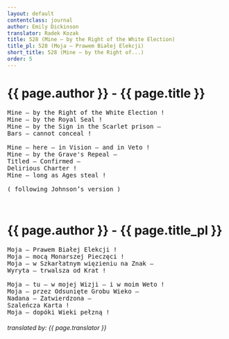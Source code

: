 ```yaml
---
layout: default
contentclass: journal
author: Emily Dickinson
translator: Radek Kozak
title: 528 (Mine — by the Right of the White Election)
title_pl: 528 (Moja — Prawem Białej Elekcji)
short_title: 528 (Mine — by the Right of...)
order: 5
---
```


<h1 class="poem-title">{{ page.author }} - {{ page.title }}</h1>

<pre class="poem">
Mine — by the Right of the White Election !
Mine — by the Royal Seal !
Mine — by the Sign in the Scarlet prison —
Bars — cannot conceal !

Mine — here — in Vision — and in Veto !
Mine — by the Grave's Repeal —
Titled — Confirmed —
Delirious Charter !
Mine — long as Ages steal !

<span class="italic" style="font-size: 0.875rem">( following Johnson’s version )</span>
</pre>
<br/>
<h1 id="pl" class="poem-title">{{ page.author }} - {{ page.title_pl }}</h1>

<pre class="poem">
Moja — Prawem Białej Elekcji !
Moja — mocą Monarszej Pieczęci !
Moja — w Szkarłatnym więzieniu na Znak —
Wyryta — trwalsza od Krat !

Moja — tu — w mojej Wizji — i w moim Weto !
Moja — przez Odsunięte Grobu Wieko —
Nadana — Zatwierdzona —
Szaleńcza Karta !
Moja — dopóki Wieki pełzną !
</pre>

<h6 class="poem">translated by: {{ page.translator }}</h6>
